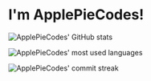 # I'm ApplePieCodes!
![ApplePieCodes' GitHub stats](https://github-readme-stats.vercel.app/api?username=ApplePieCodes&theme=merko&show_icons=true&hide_border=false&count_private=true)


![ApplePieCodes' most used languages]((https://github-readme-stats.vercel.app/api/top-langs/?username=ApplePieCodes&theme=merko&show_icons=true&hide_border=false&layout=compact))


![ApplePieCodes' commit streak](https://github-readme-streak-stats.herokuapp.com/?user=ApplePieCodes&theme=merko&hide_border=false)
